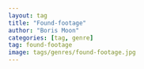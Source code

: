 ```yaml
---
layout: tag
title: "Found-footage"
author: "Boris Moon"
categories: [tag, genre]
tag: found-footage
image: tags/genres/found-footage.jpg
---
```

